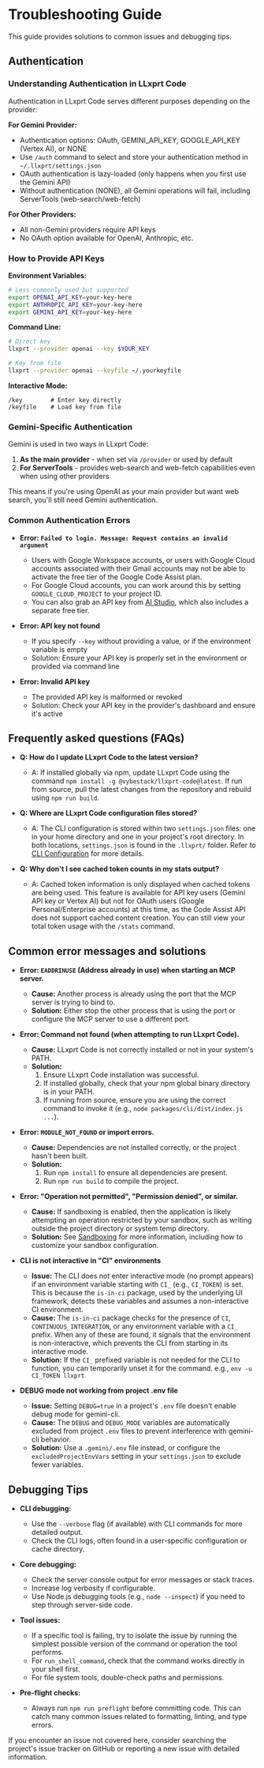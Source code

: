 # Troubleshooting Guide

This guide provides solutions to common issues and debugging tips.

## Authentication

### Understanding Authentication in LLxprt Code

Authentication in LLxprt Code serves different purposes depending on the provider:

**For Gemini Provider:**

- Authentication options: OAuth, GEMINI_API_KEY, GOOGLE_API_KEY (Vertex AI), or NONE
- Use `/auth` command to select and store your authentication method in `~/.llxprt/settings.json`
- OAuth authentication is lazy-loaded (only happens when you first use the Gemini API)
- Without authentication (NONE), all Gemini operations will fail, including ServerTools (web-search/web-fetch)

**For Other Providers:**

- All non-Gemini providers require API keys
- No OAuth option available for OpenAI, Anthropic, etc.

### How to Provide API Keys

**Environment Variables:**

```bash
# Less commonly used but supported
export OPENAI_API_KEY=your-key-here
export ANTHROPIC_API_KEY=your-key-here
export GEMINI_API_KEY=your-key-here
```

**Command Line:**

```bash
# Direct key
llxprt --provider openai --key $YOUR_KEY

# Key from file
llxprt --provider openai --keyfile ~/.yourkeyfile
```

**Interactive Mode:**

```
/key        # Enter key directly
/keyfile    # Load key from file
```

### Gemini-Specific Authentication

Gemini is used in two ways in LLxprt Code:

1. **As the main provider** - when set via `/provider` or used by default
2. **For ServerTools** - provides web-search and web-fetch capabilities even when using other providers

This means if you're using OpenAI as your main provider but want web search, you'll still need Gemini authentication.

### Common Authentication Errors

- **Error: `Failed to login. Message: Request contains an invalid argument`**
  - Users with Google Workspace accounts, or users with Google Cloud accounts
    associated with their Gmail accounts may not be able to activate the free
    tier of the Google Code Assist plan.
  - For Google Cloud accounts, you can work around this by setting
    `GOOGLE_CLOUD_PROJECT` to your project ID.
  - You can also grab an API key from [AI
    Studio](https://aistudio.google.com/app/apikey), which also includes a
    separate free tier.

- **Error: API key not found**
  - If you specify `--key` without providing a value, or if the environment variable is empty
  - Solution: Ensure your API key is properly set in the environment or provided via command line

- **Error: Invalid API key**
  - The provided API key is malformed or revoked
  - Solution: Check your API key in the provider's dashboard and ensure it's active

## Frequently asked questions (FAQs)

- **Q: How do I update LLxprt Code to the latest version?**
  - A: If installed globally via npm, update LLxprt Code using the command `npm install -g @vybestack/llxprt-code@latest`. If run from source, pull the latest changes from the repository and rebuild using `npm run build`.

- **Q: Where are LLxprt Code configuration files stored?**
  - A: The CLI configuration is stored within two `settings.json` files: one in your home directory and one in your project's root directory. In both locations, `settings.json` is found in the `.llxprt/` folder. Refer to [CLI Configuration](./cli/configuration.md) for more details.

- **Q: Why don't I see cached token counts in my stats output?**
  - A: Cached token information is only displayed when cached tokens are being used. This feature is available for API key users (Gemini API key or Vertex AI) but not for OAuth users (Google Personal/Enterprise accounts) at this time, as the Code Assist API does not support cached content creation. You can still view your total token usage with the `/stats` command.

## Common error messages and solutions

- **Error: `EADDRINUSE` (Address already in use) when starting an MCP server.**
  - **Cause:** Another process is already using the port that the MCP server is trying to bind to.
  - **Solution:**
    Either stop the other process that is using the port or configure the MCP server to use a different port.

- **Error: Command not found (when attempting to run LLxprt Code).**
  - **Cause:** LLxprt Code is not correctly installed or not in your system's PATH.
  - **Solution:**
    1.  Ensure LLxprt Code installation was successful.
    2.  If installed globally, check that your npm global binary directory is in your PATH.
    3.  If running from source, ensure you are using the correct command to invoke it (e.g., `node packages/cli/dist/index.js ...`).

- **Error: `MODULE_NOT_FOUND` or import errors.**
  - **Cause:** Dependencies are not installed correctly, or the project hasn't been built.
  - **Solution:**
    1.  Run `npm install` to ensure all dependencies are present.
    2.  Run `npm run build` to compile the project.

- **Error: "Operation not permitted", "Permission denied", or similar.**
  - **Cause:** If sandboxing is enabled, then the application is likely attempting an operation restricted by your sandbox, such as writing outside the project directory or system temp directory.
  - **Solution:** See [Sandboxing](./cli/configuration.md#sandboxing) for more information, including how to customize your sandbox configuration.

- **CLI is not interactive in "CI" environments**
  - **Issue:** The CLI does not enter interactive mode (no prompt appears) if an environment variable starting with `CI_` (e.g., `CI_TOKEN`) is set. This is because the `is-in-ci` package, used by the underlying UI framework, detects these variables and assumes a non-interactive CI environment.
  - **Cause:** The `is-in-ci` package checks for the presence of `CI`, `CONTINUOUS_INTEGRATION`, or any environment variable with a `CI_` prefix. When any of these are found, it signals that the environment is non-interactive, which prevents the CLI from starting in its interactive mode.
  - **Solution:** If the `CI_` prefixed variable is not needed for the CLI to function, you can temporarily unset it for the command. e.g., `env -u CI_TOKEN llxprt`

- **DEBUG mode not working from project .env file**
  - **Issue:** Setting `DEBUG=true` in a project's `.env` file doesn't enable debug mode for gemini-cli.
  - **Cause:** The `DEBUG` and `DEBUG_MODE` variables are automatically excluded from project `.env` files to prevent interference with gemini-cli behavior.
  - **Solution:** Use a `.gemini/.env` file instead, or configure the `excludedProjectEnvVars` setting in your `settings.json` to exclude fewer variables.

## Debugging Tips

- **CLI debugging:**
  - Use the `--verbose` flag (if available) with CLI commands for more detailed output.
  - Check the CLI logs, often found in a user-specific configuration or cache directory.

- **Core debugging:**
  - Check the server console output for error messages or stack traces.
  - Increase log verbosity if configurable.
  - Use Node.js debugging tools (e.g., `node --inspect`) if you need to step through server-side code.

- **Tool issues:**
  - If a specific tool is failing, try to isolate the issue by running the simplest possible version of the command or operation the tool performs.
  - For `run_shell_command`, check that the command works directly in your shell first.
  - For file system tools, double-check paths and permissions.

- **Pre-flight checks:**
  - Always run `npm run preflight` before committing code. This can catch many common issues related to formatting, linting, and type errors.

If you encounter an issue not covered here, consider searching the project's issue tracker on GitHub or reporting a new issue with detailed information.
